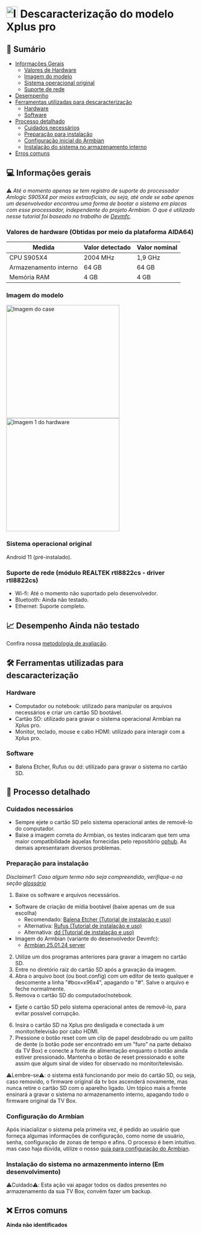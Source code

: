 # <img src="https://github.com/user-attachments/assets/670f65d9-02a0-4135-96d1-3a953d144429" alt="Imagem do case" width="30"/> Descaracterização do modelo Xplus pro

## 🔎 Sumário

- [Informações Gerais](#-informações-gerais)
  - [Valores de Hardware](#valore-de-hardware)
  - [Imagem do modelo](#imagem-do-modelo)
  - [Sistema operacional original](#sistema-operacional-original)
  - [Suporte de rede](#suporte-de-rede)
- [Desempenho](#-desempenho)
- [Ferramentas utilizadas para descaracterização](#-ferramentas-utilizadas-para-descaracterização)
  - [Hardware](#hardware)
  - [Software](#software)
- [Processo detalhado](#-processo-detalhado)
  - [Cuidados necessários](#cuidados-necessários)
  - [Preparação para instalação](#preparação-para-instalação)
  - [Configuração inicial do Armbian](#configuração-inicial-do-armbian)
  - [Instalação do sistema no armazenamento interno](#instalação-do-sistema-no-armazenmento-interno)
- [Erros comuns](#-erros-comuns)

## 💻 Informações gerais 

⚠️ _Até o momento apenas se tem registro de suporte do processador Amlogic S905X4 por meios extraoficiais, ou seja, até onde se sabe apenas um desenvolvedor encontrou uma forma de bootar o sistema em placas com esse processador, independente do projeto Armbian. O que é utilizado nesse tutorial foi baseado no trabalho de [Devmfc](https://github.com/devmfc/debian-on-amlogic/releases)._

### Valores de hardware (Obtidas por meio da plataforma AIDA64)


| Medida                   | Valor detectado | Valor nominal |
| ------------------------ | --------------  | ------------- |
| CPU S905X4               |     2004 MHz    |     1,9 GHz   |
| Armazenamento interno    |       64 GB     |      64 GB    |
| Memória RAM              |      4 GB       |      4 GB     |



### Imagem do modelo

<img src="/.assets/Xplus pro-box.jpeg" alt="Imagem do case" width="300"/>
<img src="/.assets/Xplus pro-placa.jpeg" alt="Imagem 1 do hardware" width="300"/>


### Sistema operacional original

Android 11 (pré-instalado).

### Suporte de rede (módulo REALTEK rtl8822cs - driver rtl8822cs)
- Wi-fi: Até o momento não suportado pelo desenvolvedor.
- Bluetooth: Ainda não testado.<!-- Necessário confirmar -->
- Ethernet: Suporte completo.


## 📈 Desempenho **Ainda não testado**

Confira nossa [metodologia de avaliação](material-de-apoio/glossario.md). <!-- Necessário criar arquivo de metodologia e linkar aqui -->


## 🛠 Ferramentas utilizadas para descaracterização

### Hardware

- Computador ou notebook: utilizado para manipular os arquivos necessários e criar um cartão SD bootável.
- Cartão SD: utilizado para gravar o sistema operacional Armbian na Xplus pro.
- Monitor, teclado, mouse e cabo HDMI: utilizado para interagir com a Xplus pro.

### Software

- Balena Etcher, Rufus ou dd: utilizado para gravar o sistema no cartão SD.



## 📖 Processo detalhado


### Cuidados necessários

- Sempre ejete o cartão SD pelo sistema operacional antes de removê-lo do computador.
- Baixe a imagem correta do Armbian, os testes indicaram que tem uma maior compatibilidade àquelas fornecidas pelo repositório [ophub](https://github.com/ophub/amlogic-s9xxx-armbian/releases). As demais apresentaram diversos problemas.


### Preparação para instalação

_Disclaimer1: Caso algum termo não seja compreendido, verifique-o na seção [glossário](material-de-apoio/glossario.md)_


1. Baixe os software e arquivos necessários.
  - Software de criação de mídia bootável (baixe apenas um de sua escolha)
     - Recomendado: [Balena Etcher (Tutorial de instalação e uso)](https://etcher.balena.io/)
     - Alternativa: [Rufus (Tutorial de instalação e uso)](https://rufus.ie/pt_BR/)
     - Alternativa: [dd (Tutorial de instalação e uso)](https://medium.com/@emusyoka759/creating-a-bootable-usb-in-ubuntu-with-dd-9fb3debc0814)
  - Imagem do Armbian (variante do desenvolvedor Devmfc):
     - [Armbian 25.01.24 server](https://unioestebr-my.sharepoint.com/:u:/g/personal/renan_silva15_unioeste_br/Eco3WdFTjgFAl14BE9bawZUBg2zInYpoMgwentVV45L9tw?e=md5EBY ) 

    
2. Utilize um dos programas anteriores para gravar a imagem no cartão SD.
3. Entre no diretório raiz do cartão SD após a gravação da imagem.
4. Abra o arquivo boot (ou boot.config) com um editor de texto qualquer e descomente a linha "#box=x96x4", apagando o "#". Salve o arquivo e feche normalmente.
5. Remova o cartão SD do computador/notebook.
  - Ejete o cartão SD pelo sistema operacional antes de removê-lo, para evitar possível corrupção. 
6. Insira o cartão SD na Xplus pro desligada e conectada à um monitor/televisão por cabo HDMI.
7. Pressione o botão reset com um clip de papel desdobrado ou um palito de dente (o botão pode ser encontrado em um "furo" na parte debaixo da TV Box) e conecte a fonte de alimentação enquanto o botão ainda estiver pressionado. Mantenha o botão de reset pressionado e solte assim que algum sinal de vídeo for observado no monitor/televisão.



⚠️Lembre-se⚠️: o sistema está funcionando por meio do cartão SD, ou seja, caso removido, o firmware original da tv box ascenderá novamente, mas nunca retire o cartão SD com o aparelho ligado. Um tópico mais a frente ensinará a gravar o sistema no armazenamento interno, apagando todo o firmware original da TV Box.


### Configuração do Armbian

Após iniacializar o sistema pela primeira vez, é pedido ao usuário que forneça algumas informações de configuração, como nome de usuário, senha, configuração de zonas de tempo e afins. O processo é bem intuitivo. mas caso haja dúvida, utilize o nosso [guia para configuração do Armbian](#).

### Instalação do sistema no armazenmento interno (**Em desenvolvimento**)

⚠️Cuidado⚠️: Esta ação vai apagar todos os dados presentes no armazenamento da sua TV Box, convém fazer um backup.




## ❌ Erros comuns

**Ainda não identificados**

